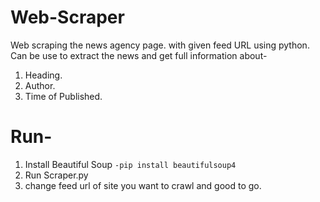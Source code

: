 # Web-Scraper
Web scraping the news agency page. with given feed URL using python.
Can be use to extract the news and get full information about-
1. Heading.
2. Author.
3. Time of Published.

# Run-
1. Install Beautiful Soup
    `-pip install beautifulsoup4`
2. Run Scraper.py
3. change feed url of site you want to crawl and good to go.
